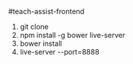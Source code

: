 #teach-assist-frontend
  
1. git clone  
2. npm install -g bower live-server  
3. bower install  
4. live-server --port=8888  

